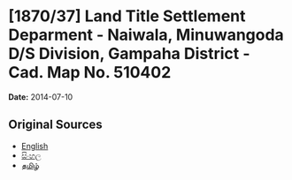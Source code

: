 # [1870/37] Land Title Settlement Deparment - Naiwala, Minuwangoda  D/S Division, Gampaha District - Cad. Map No. 510402

**Date:** 2014-07-10

## Original Sources

- [English](https://documents.gov.lk/view/extra-gazettes/2014/7/1870-37_E.pdf)
- [සිංහල](https://documents.gov.lk/view/extra-gazettes/2014/7/1870-37_S.pdf)
- [தமிழ்](https://documents.gov.lk/view/extra-gazettes/2014/7/1870-37_T.pdf)
